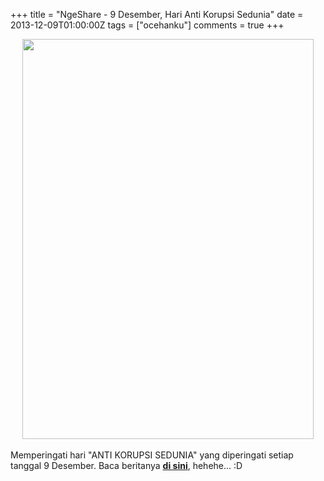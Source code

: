 +++
title = "NgeShare - 9 Desember, Hari Anti Korupsi Sedunia"
date = 2013-12-09T01:00:00Z
tags = ["ocehanku"]
comments = true
+++

<center><img border="0" height="640" src="https://1.bp.blogspot.com/-wxaRd9xex_A/UqR5QKPEJsI/AAAAAAAADZ8/8LYvma1ZZ6g/s640/slogan_anti_korupsi.jpg" width="466" /></center><br />
<div style="text-align: left;">Memperingati hari "ANTI KORUPSI SEDUNIA" yang diperingati setiap tanggal 9 Desember. Baca beritanya <b><a href="http://indonesian.irib.ir/cakrawala/-/asset_publisher/Alv0/content/id/5275491">di sini</a></b>, hehehe... :D</div>
